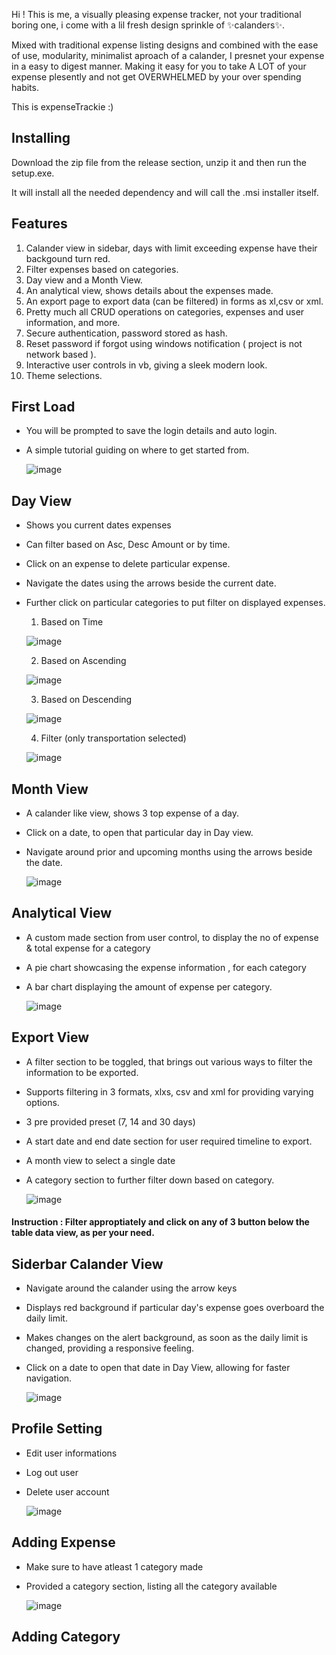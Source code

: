 Hi ! This is me, a visually pleasing expense tracker, not your traditional boring one, i come with a lil fresh design sprinkle of ✨calanders✨.

Mixed with traditional expense listing designs and combined with the ease of use, modularity, minimalist aproach of a calander, I presnet your expense in a easy to digest manner.
Making it easy for you to take A LOT of your expense plesently and not get OVERWHELMED by your over spending habits.

This is expenseTrackie :)


## Installing 
Download the zip file from the release section, unzip it and then run the setup.exe.

It will install all the needed dependency and will call the .msi installer itself.


## Features
1. Calander view in sidebar, days with limit exceeding expense have their backgound turn red.
2. Filter expenses based on categories.
3. Day view and a Month View.
4. An analytical view, shows details about the expenses made.
5. An export page to export data (can be filtered) in forms as xl,csv or xml.
6. Pretty much all CRUD operations on categories, expenses and user information, and more.
7. Secure authentication, password stored as hash.
8. Reset password if forgot using windows notification ( project is not network based ).
9. Interactive user controls in vb, giving a sleek modern look.
10. Theme selections.


## First Load
- You will be prompted to save the login details and auto login.
- A simple tutorial guiding on where to get started from.
  
  ![image](https://github.com/user-attachments/assets/27865a11-fed3-4280-99ba-309f92222fb4)


## Day View
- Shows you current dates expenses
- Can filter based on Asc, Desc Amount or by time.
- Click on an expense to delete particular expense.
- Navigate the dates using the arrows beside the current date.
- Further click on particular categories to put filter on displayed expenses.

  1. Based on Time

   ![image](https://github.com/user-attachments/assets/0b2fbed8-cd42-4836-ba2f-a3da886b3a6d)

  2. Based on Ascending
 
   ![image](https://github.com/user-attachments/assets/5ebed85b-fb98-4803-96f3-a28a705c7f00)

  3. Based on Descending
 
   ![image](https://github.com/user-attachments/assets/6402c3a3-1a1c-49f5-beb0-01bbb4c2556b)

  4. Filter (only transportation selected)
 
   ![image](https://github.com/user-attachments/assets/7e4d2245-113d-4859-acaa-3c61f4cbda95)


## Month View
- A calander like view, shows 3 top expense of a day.
- Click on a date, to open that particular day in Day view.
- Navigate around prior and upcoming months using the arrows beside the date.

  ![image](https://github.com/user-attachments/assets/e2831ac0-6d7d-464a-b1f6-59573c265b5e)

  
## Analytical View
- A custom made section from user control, to display the no of expense & total expense for a category
- A pie chart showcasing the expense information , for each category
- A bar chart displaying the amount of expense per category.

  ![image](https://github.com/user-attachments/assets/5515eb25-89bf-4cf3-afff-4cf0bd5a0c67)


## Export View
- A filter section to be toggled, that brings out various ways to filter the information to be exported.
- Supports filtering in 3 formats, xlxs, csv and xml for providing varying options.
- 3 pre provided preset (7, 14 and 30 days)
- A start date and end date section for user required timeline to export.
- A month view to select a single date
- A category section to further filter down based on category.

  ![image](https://github.com/user-attachments/assets/81c9883d-4e49-4f9c-8202-c79ff88e45bc)

#### Instruction : Filter approptiately and click on any of 3 button below the table data view, as per your need.

  
## Siderbar Calander View
- Navigate around the calander using the arrow keys
- Displays red background if particular day's expense goes overboard the daily limit.
- Makes changes on the alert background, as soon as the daily limit is changed, providing a responsive feeling.
- Click on a date to open that date in Day View, allowing for faster navigation.

  ![image](https://github.com/user-attachments/assets/86b16c8d-7efa-432f-ade8-76834aaa4872)


## Profile Setting
- Edit user informations
- Log out user
- Delete user account

  ![image](https://github.com/user-attachments/assets/7212d764-3079-48b3-9a3d-3f96db6f6643)

## Adding Expense
- Make sure to have atleast 1 category made
- Provided a category section, listing all the category available

  ![image](https://github.com/user-attachments/assets/ee5d2bba-e332-461b-9591-2b150529638a)


## Adding Category
  
